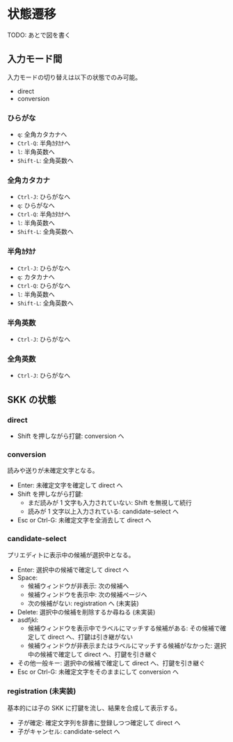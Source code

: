 # 状態遷移

TODO: あとで図を書く

## 入力モード間

入力モードの切り替えは以下の状態でのみ可能。

- direct
- conversion

### ひらがな

- `q`: 全角カタカナへ
- `Ctrl-Q`: 半角ｶﾀｶﾅへ
- `l`: 半角英数へ
- `Shift-L`: 全角英数へ

### 全角カタカナ

- `Ctrl-J`: ひらがなへ
- `q`: ひらがなへ
- `Ctrl-Q`: 半角ｶﾀｶﾅへ
- `l`: 半角英数へ
- `Shift-L`: 全角英数へ

### 半角ｶﾀｶﾅ

- `Ctrl-J`: ひらがなへ
- `q`: カタカナへ
- `Ctrl-Q`: ひらがなへ
- `l`: 半角英数へ
- `Shift-L`: 全角英数へ

### 半角英数

- `Ctrl-J`: ひらがなへ

### 全角英数

- `Ctrl-J`: ひらがなへ

## SKK の状態

### direct

- Shift を押しながら打鍵: conversion へ

### conversion

読みや送りが未確定文字となる。

- Enter: 未確定文字を確定して direct へ
- Shift を押しながら打鍵:
  - まだ読みが 1 文字も入力されていない: Shift を無視して続行
  - 読みが 1 文字以上入力されている: candidate-select へ
- Esc or Ctrl-G: 未確定文字を全消去して direct へ

### candidate-select

プリエディトに表示中の候補が選択中となる。

- Enter: 選択中の候補で確定して direct へ
- Space:
  - 候補ウィンドウが非表示: 次の候補へ
  - 候補ウィンドウを表示中: 次の候補ページへ
  - 次の候補がない: registration へ (未実装)
- Delete: 選択中の候補を削除するか尋ねる (未実装)
- asdfjkl:
  - 候補ウィンドウを表示中でラベルにマッチする候補がある: その候補で確定して direct へ、打鍵は引き継がない
  - 候補ウィンドウが非表示またはラベルにマッチする候補がなかった: 選択中の候補で確定して direct へ、打鍵を引き継ぐ
- その他一般キー: 選択中の候補で確定して direct へ、打鍵を引き継ぐ
- Esc or Ctrl-G: 未確定文字をそのままにして conversion へ

### registration (未実装)

基本的には子の SKK に打鍵を流し、結果を合成して表示する。

- 子が確定: 確定文字列を辞書に登録しつつ確定して direct へ
- 子がキャンセル: candidate-select へ

